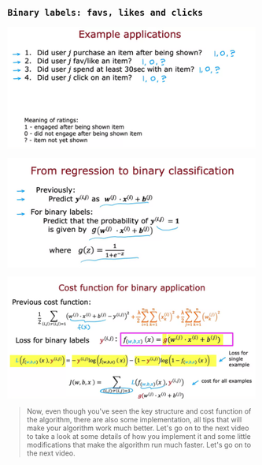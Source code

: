 ## `Binary labels: favs, likes and clicks`

![Alt text](<ref img/12.png>)

![Alt text](<ref img/13.png>)

![Alt text](<ref img/14.png>)

> Now, even though you've seen the key structure and cost function of the algorithm, there are also some implementation, all tips that will make your algorithm work much better. Let's go on to the next video to take a look at some details of how you implement it and some little modifications that make the algorithm run much faster. Let's go on to the next video.